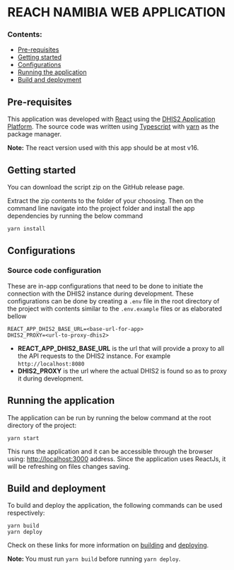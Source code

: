# REACH NAMIBIA WEB APPLICATION

### Contents:
- [Pre-requisites](#pre-requisites)
- [Getting started](#getting-started)
- [Configurations](#configuration)
- [Running the application](#run-app)
- [Build and deployment](#build-deploy)

## Pre-requisites <a name="pre-requisites"></a>

This application was developed with [React](https://reactjs.org/) using the [DHIS2 Application Platform](https://platform.dhis2.nu/). The source code was written using [Typescript](https://www.typescriptlang.org/) with [yarn]() as the package manager.

<strong>Note:</strong> The react version used with this app should be at most v16.

## Getting started <a name="getting-started"></a>

You can download the script zip on the GitHub release page.

Extract the zip contents to the folder of your choosing. Then on the command line navigate into the project folder and install the app dependencies by running the below command

```
yarn install
```

## Configurations <a name="configuration"></a>
### Source code configuration

These are in-app configurations that need to be done to initiate the connection with the DHIS2 instance during development. These configurations can be done by creating a `.env` file in the root directory of the project with contents similar to the `.env.example` files or as elaborated bellow

```
REACT_APP_DHIS2_BASE_URL=<base-url-for-app>
DHIS2_PROXY=<url-to-proxy-dhis2>
```
- <strong>REACT_APP_DHIS2_BASE_URL</strong> is the url that will provide a proxy to all the API requests to the DHIS2 instance. For example `http://localhost:8080`
- <strong>DHIS2_PROXY</strong> is the url where the actual DHIS2 is found so as to proxy it during development.

## Running the application <a name="run-app"></a>

The application can be run by running the below command at the root directory of the project:

```
yarn start
```

This runs the application and it can be accessible through the browser using: [http://localhost:3000](http://localhost:3000) address. Since the application uses ReactJs, it will be refreshing on files changes saving.

## Build and deployment <a name="build-deploy"></a>

To build and deploy the application, the following commands can be used respectively:

```
yarn build
yarn deploy

```

Check on these links for more information on [building](https://platform.dhis2.nu/#/scripts/build) and [deploying](https://platform.dhis2.nu/#/scripts/deploy).

<strong>Note: </strong> You must run `yarn build` before running `yarn deploy`.<br />

